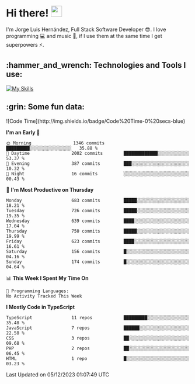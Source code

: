 <h1 align="left">
 <abc>
  <br>Hi there! <img src="https://user-images.githubusercontent.com/42378118/110234147-e3259600-7f4e-11eb-95be-0c4047144dea.gif" width="30"><br>
 </abc>
</h1>

I'm Jorge Luis Hernández, Full Stack Software Developer :sunglasses:. I love programming :computer: and music :musical_score:, if I use them at the same time I get superpowers :zap:. 


<h2 align="left">:hammer_and_wrench: Technologies and Tools I use:</h2>

[![My Skills](https://skillicons.dev/icons?i=js,ts,html,css,py,vue,react,next,nest,postgres,mysql)](https://skillicons.dev)

<h2 align="left">:grin: Some fun data:</h2>
<!--START_SECTION:waka-->
![Code Time](http://img.shields.io/badge/Code%20Time-0%20secs-blue)

**I'm an Early 🐤** 

```text
🌞 Morning                1346 commits        █████████░░░░░░░░░░░░░░░░   35.88 % 
🌆 Daytime                2002 commits        █████████████░░░░░░░░░░░░   53.37 % 
🌃 Evening                387 commits         ███░░░░░░░░░░░░░░░░░░░░░░   10.32 % 
🌙 Night                  16 commits          ░░░░░░░░░░░░░░░░░░░░░░░░░   00.43 % 
```
📅 **I'm Most Productive on Thursday** 

```text
Monday                   683 commits         █████░░░░░░░░░░░░░░░░░░░░   18.21 % 
Tuesday                  726 commits         █████░░░░░░░░░░░░░░░░░░░░   19.35 % 
Wednesday                639 commits         ████░░░░░░░░░░░░░░░░░░░░░   17.04 % 
Thursday                 750 commits         █████░░░░░░░░░░░░░░░░░░░░   19.99 % 
Friday                   623 commits         ████░░░░░░░░░░░░░░░░░░░░░   16.61 % 
Saturday                 156 commits         █░░░░░░░░░░░░░░░░░░░░░░░░   04.16 % 
Sunday                   174 commits         █░░░░░░░░░░░░░░░░░░░░░░░░   04.64 % 
```


📊 **This Week I Spent My Time On** 

```text
💬 Programming Languages: 
No Activity Tracked This Week
```

**I Mostly Code in TypeScript** 

```text
TypeScript               11 repos            █████████░░░░░░░░░░░░░░░░   35.48 % 
JavaScript               7 repos             ██████░░░░░░░░░░░░░░░░░░░   22.58 % 
CSS                      3 repos             ██░░░░░░░░░░░░░░░░░░░░░░░   09.68 % 
PHP                      2 repos             ██░░░░░░░░░░░░░░░░░░░░░░░   06.45 % 
HTML                     1 repo              █░░░░░░░░░░░░░░░░░░░░░░░░   03.23 % 
```




 Last Updated on 05/12/2023 01:07:49 UTC
<!--END_SECTION:waka-->
